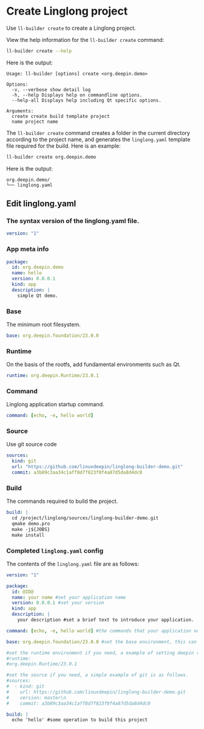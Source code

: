 <!--
SPDX-FileCopyrightText: 2023 UnionTech Software Technology Co., Ltd.

SPDX-License-Identifier: LGPL-3.0-or-later
-->

# Create Linglong project

Use `ll-builder create` to create a Linglong project.

View the help information for the `ll-builder create` command:

```bash
ll-builder create --help
```

Here is the output:

```text
Usage: ll-builder [options] create <org.deepin.demo>

Options:
  -v, --verbose show detail log
  -h, --help Displays help on commandline options.
  --help-all Displays help including Qt specific options.

Arguments:
  create create build template project
  name project name
```

The `ll-builder create` command creates a folder in the current directory according to the project name, and generates the `linglong.yaml` template file required for the build. Here is an example:

```bash
ll-builder create org.deepin.demo
```

Here is the output:

```text
org.deepin.demo/
└── linglong.yaml
```

## Edit linglong.yaml

### The syntax version of the linglong.yaml file.

```yaml
version: "1"
```

### App meta info

```yaml
package:
  id: org.deepin.demo
  name: hello
  version: 0.0.0.1
  kind: app
  description: |
    simple Qt demo.
```

### Base

The minimum root filesystem.

```yaml
base: org.deepin.foundation/23.0.0
```

### Runtime

On the basis of the rootfs, add fundamental environments such as Qt.

```yaml
runtime: org.deepin.Runtime/23.0.1
```

### Command

Linglong application startup command.

```yaml
command: [echo, -e, hello world]
```

### Source

Use git source code

```yaml
sources:
  kind: git
  url: "https://github.com/linuxdeepin/linglong-builder-demo.git"
  commit: a3b89c3aa34c1aff8d7f823f0f4a87d5da8d4dc0
```

### Build

The commands required to build the project.

```yaml
build: |
  cd /project/linglong/sources/linglong-builder-demo.git
  qmake demo.pro
  make -j${JOBS}
  make install
```

### Completed `linglong.yaml` config

The contents of the `linglong.yaml` file are as follows:

```yaml
version: "1"

package:
  id: @ID@
  name: your name #set your application name
  version: 0.0.0.1 #set your version
  kind: app
  description: |
    your description #set a brief text to introduce your application.

command: [echo, -e, hello world] #the commands that your application need to run.

base: org.deepin.foundation/23.0.0 #set the base environment, this can be changed.

#set the runtime environment if you need, a example of setting deepin runtime is as follows.
#runtime:
#org.deepin.Runtime/23.0.1

#set the source if you need, a simple example of git is as follows.
#sources:
#  - kind: git
#    url: https://github.com/linuxdeepin/linglong-builder-demo.git
#    version: master\n
#    commit: a3b89c3aa34c1aff8d7f823f0f4a87d5da8d4dc0

build: |
  echo 'hello' #some operation to build this project

```
